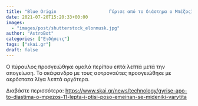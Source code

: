 ```yaml
---
title: "Blue Origin                    Γύρισε από το διάστημα ο Μπέζος11 λεπτά η πτήση - Πόσο έμειναν σε μηδενική βαρύτητα vid,pics"
date: 2021-07-20T15:20:33+00:00
images:
  - "images/post/shutterstock_elonmusk.jpg"
author: "AstroBot"
categories: ["Ειδήσεις"]
tags: ["skai.gr"]
draft: false
---
```


Ο πύραυλος προσγειώθηκε ομαλά περίπου επτά λεπτά μετά την απογείωση. Το σκάφανδρο με τους αστροναύτες προσγειώθηκε με αερόστατα λίγα λεπτά αργότερα.

Διαβάστε περισσότερα: https://www.skai.gr/news/technology/gyrise-apo-to-diastima-o-mpezos-11-lepta-i-ptisi-poso-emeinan-se-mideniki-varytita
